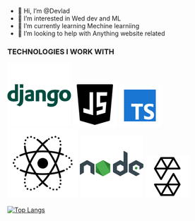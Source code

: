 - 👋 Hi, I’m @Devlad
- 👀 I’m interested in Wed dev and ML
- 🌱 I’m currently learning Mechine learniing
- 🤔 I’m looking to help with Anything website related
 
 ### TECHNOLOGIES I WORK WITH
 ![django](https://github.com/devla-d/devla-d/blob/main/images/icons8-django-144.png)
 ![Javascript 🚀](https://github.com/devla-d/devla-d/blob/main/images/icons8-javascript-logo.png)
 ![Typescript 🚀](https://github.com/devla-d/devla-d/blob/main/images/typescript.png)
 ![React.js 🚀](https://github.com/devla-d/devla-d/blob/main/images/react.png)
 ![Node.js](https://github.com/devla-d/devla-d/blob/main/images/nodejs.png)
![ Solidity 🥇](https://github.com/devla-d/devla-d/blob/main/images/solidity.png)


[![Top Langs](https://github-readme-stats.vercel.app/api/top-langs/?username=devl-ad&layout=compact&langs_count=11)](https://github.com/alabo-excel/github-readme-stats)
